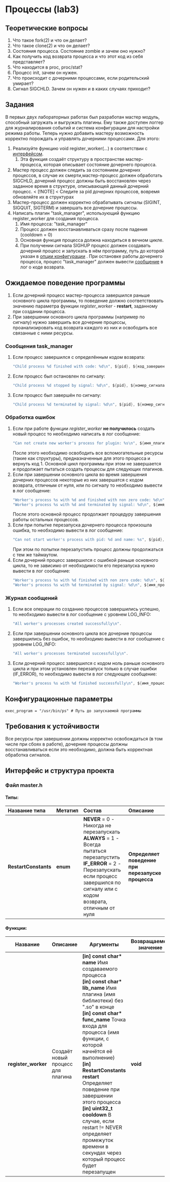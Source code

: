 # Процессы (lab3)

## Теоретические вопросы

1. Что такое fork(2) и что он делает?
1. Что такое clone(2) и что он делает?
1. Состояния процесса. Состояние zombie и зачем оно нужно?
1. Как получить код возврата процесса и что этот код из себя представляет?
1. Что находится в proc, proc/stat?
1. Процесс init, зачем он нужен.
1. Что происходит с дочерними процессами, если родительский умирает?
1. Сигнал SIGCHLD. Зачем он нужен и в каких случаях приходит?

## Задания
В первых двух лабораторных работах был разработан мастер модуль, способный загружать и выгружать плагины.
Ему также доступен логгер для журналирования событий и система конфигурации для настройки режима работы.
Теперь нужно добавить мастеру возможность корректно порождать и управлять дочерними процессами. Для этого:

1. Реализуйте функцию void register_worker(...) в соответствии с [интерфейсом](#функции).
   1. Эта функция создаёт структуру в пространстве мастер-процесса, которая описывает состояние дочернего процесса.
1. Мастер процесс должен следить за состоянием дочерних процессов, в случае их смерти,мастер-процесс должен обработать SIGCHLD,
дочерний процесс должны быть восстановлен через заданное время в структуре, описывающей данный дочерний процесс.
< [!NOTE]
< Следите за pid дочерних процессов, вовремя обновляйте их в структурах
1. Мастер-процесс должен корректно обрабатывать сигналы (SIGINT, SIGQUIT, SIGTERM) и завершать все дочерние процессы.
1. Написать плагин "task_manager", использующий функцию register_worker для создания процесса.
    1. Имя процесса: "task_manager"
    1. Процесс должен восстанавливаться сразу после падения (cooldown = 0)
    1. Основная функция процесса должна находиться в вечном цикле.
    1. При получении сигнала SIGHUP процесс должен создавать дочерний процесс и запускать в нём программу,
    путь до которой указан в [опции конфигурации](#конфигурационные-параметры) . При остановке работы дочернего процесса, процесс "task_manager"
    должен вывести [сообщение](#сообщения-task_manager) в лог о коде возврата.


## Ожидаемое поведение программы

1. Если дочерний процесс мастер-процесса завершился раньше основного цикла программы, то поведение должно соответствовать
 значению параметра функции *register_worker* - **restart**, заданному при создании процесса.
1. При завершении основного цикла программы (например по сигналу) нужно завершить все
 дочерние процессы, проанализировать код возврата каждого из них и освободить все связанные с ними ресурсы.


### Сообщения task_manager
1. Если процесс завершился с определённым кодом возврата:
    ```C
    "Child process %d finished with code: %d\n", ${pid}, ${код_завершения}
    ```
1. Если процесс был остановлен по сигналу:
    ```C
    "Child process %d stopped by signal: %d\n", ${pid}, ${номер_сигнала}
    ```
1. Если процесс был завершён по сигналу:
    ```C
    "Child process %d terminated by signal: %d\n", ${pid}, ${номер_сигнала}
    ```

### Обработка ошибок

1. Если при работе функции *register_worker* **не получилось** создать новый процесс то необходимо написать в лог сообщение:
    ```C
    "Can not create new worker's process for plugin: %s\n", ${имя_плагина_для_которого_создавался_процесс}.
    ```
    После этого необходимо освободить все вспомогательные ресурсы (такие как структуры), предназначенные для этого процесса и
    вернуть код 1.
    Основной цикл программы при этом не завершается и продолжает пытаться создать процессы для следующих плагинов.
1. Если при завершении основного цикла во время завершения дочерних процессов некоторые из них завершатся с кодом возврата, отличным от нуля, или по сигналу то необходимо вывести в лог сообщение:
    ```C
    "Worker's process %s with %d and finished with non zero code: %d\n", ${имя_процесса}, ${pid}, ${код_завершения} - в случае не нулевого кода,
    "Worker's process %s with %d and terminated by signal: %d\n", ${имя_процесса}, ${pid}, ${номер_сигнала} - в случае завершения по сигналу
    ```
    После этого основной процесс продолжает процедуру завершения работы остальных процессов.
1. Если при попытке перезапуска дочернего процесса произошла ошибка, то необходимо вывести в лог сообщение:
    ```C
    "Can not start worker's process with pid: %d and name: %s", ${pid}, ${имя_процесса}
    ```
    При этом по попытки перезапустить процесс должны продолжаться с тем же таймаутом.
1. Если дочерний процесс завершился с ошибкой раньше основного цикла, то не зависимо от необходимости его перезапуска нужно вывести в лог сообщение:
    ```C
    "Worker's process %s with %d finished with non zero code: %d\n", ${имя_процесса}, ${pid}, ${код_завершения} - в случае не нулевого кода,
    "Worker's process %s with %d terminated by signal: %d\n", ${имя_процесса}, ${pid}, ${номер_сигнала} - в случае завершения по сигналу
    ```

### Журнал сообщений

1. Если все операции по созданию процессов завершились успешно, то необходимо вывести в лог сообщение с уровнем LOG_INFO:
    ```C
    "All worker's processes created successfully\n".
    ```
1. Если при завершении основного цикла все дочерние процессы завершились без ошибок, то необходимо вывести в лог сообщение с уровнем LOG_INFO:
    ```C
    "All worker's processes terminated successfully\n".
    ```
1. Если дочерний процесс завершился с кодом ноль раньше основного цикла и при этом установлен перезапуск только в случае ошибки (IF_ERROR), то необходимо вывести в лог следующее сообщение:
    ```C
    "Worker's process %s with %d finished successfully\n", ${имя_процесса}, ${pid}
    ```


## Конфигурационные параметры

```
exec_program = "/usr/bin/ps" # Путь до запускаемой программы
```

## Требования к устойчивости

Все ресурсы при завершении должны корректно освобождаться (в том числе при сбоях в работе),
дочерние процессы должны восстанавливаться если это необходимо, должна быть корректная обработка сигналов.

## Интерфейс и структура проекта

### Файл master.h

#### Типы:

<table>
  <thead>
    <tr>
      <th style="text-align: left;">Название типа</th>
      <th style="text-align: left;">Метатип</th>
      <th style="text-align: left;">Состав</th>
      <th style="text-align: left;">Описание</th>
    </tr>
  </thead>
  <tbody>
    <tr>
      <td style="text-align: left;"><b>RestartConstants</b></td>
      <td style="text-align: left;"><b>enum</b></td>
      <td style="text-align: left;">
        <b>NEVER</b> = 0 - Никогда не перезапускать<br>
        <b>ALWAYS</b> = 1 - Всегда пытаться перезапустить<br>
        <b>IF_ERROR</b> = 2 - Перезапускать если процесс завершился по сигналу или
            с кодом возврата, отличным от нуля
      </td>
      <td style="text-align: left;"><b>Определяет поведение при перезапуске процесса</b></td>
    </tr>
  </tbody>
</table>

#### Функции:

<table>
    <thead>
        <tr>
            <th>Название</th>
            <th>Описание</th>
            <th>Аргументы</th>
            <th>Возвращаемое значение</th>
        </tr>
    </thead>
    <tbody>
        <tr>
            <td><b>register_worker</b></td>
            <td>Создаёт новый процесс для плагина</td>
            <td>
                <b>[in] const char* name</b> Имя создаваемого процесса<br>
                <b>[in] const char* lib_name</b> Имя плагина (имя библиотеки) без ".so" в конце<br>
                <b>[in] const char* func_name</b> Точка входа для процесса (имя функции, с которой начнётся её выполнение)<br>
                <b>[in] RestartConstants restart</b> Определяет поведение при завершении этого процесса<br>
                <b>[in] uint32_t cooldown</b> В случае, если restart != NEVER определяет промежуток времени в секундах
                    через который процесс будет перезапущен
            </td>
            <td><b>void</td>
        </tr>
    </tbody>
</table>
